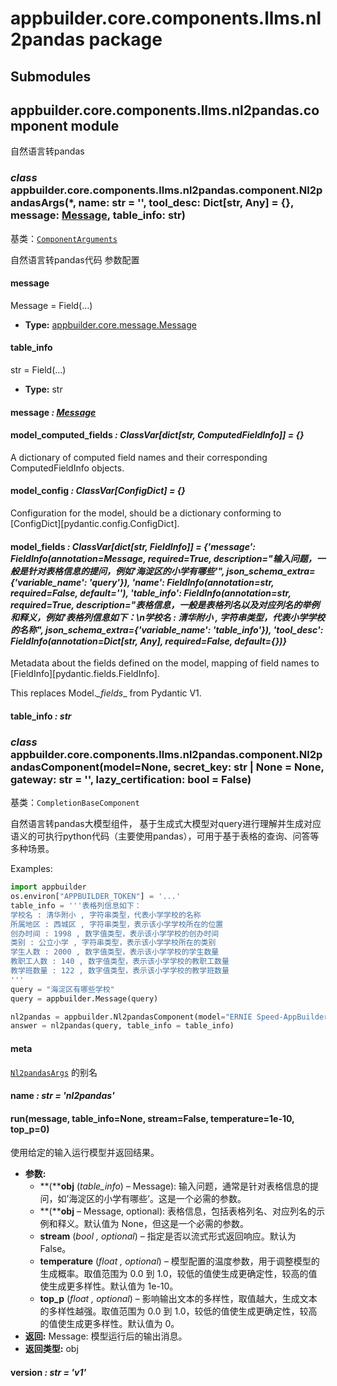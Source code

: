 # appbuilder.core.components.llms.nl2pandas package

## Submodules

## appbuilder.core.components.llms.nl2pandas.component module

自然语言转pandas

### *class* appbuilder.core.components.llms.nl2pandas.component.Nl2pandasArgs(\*, name: str = '', tool_desc: Dict[str, Any] = {}, message: [Message](appbuilder.core.md#appbuilder.core.message.Message), table_info: str)

基类：[`ComponentArguments`](appbuilder.core.md#appbuilder.core.component.ComponentArguments)

自然语言转pandas代码 参数配置

#### message

Message = Field(…)

* **Type:**
  [appbuilder.core.message.Message](appbuilder.core.md#appbuilder.core.message.Message)

#### table_info

str = Field(…)

* **Type:**
  str

#### message *: [Message](appbuilder.core.md#appbuilder.core.message.Message)*

#### model_computed_fields *: ClassVar[dict[str, ComputedFieldInfo]]* *= {}*

A dictionary of computed field names and their corresponding ComputedFieldInfo objects.

#### model_config *: ClassVar[ConfigDict]* *= {}*

Configuration for the model, should be a dictionary conforming to [ConfigDict][pydantic.config.ConfigDict].

#### model_fields *: ClassVar[dict[str, FieldInfo]]* *= {'message': FieldInfo(annotation=Message, required=True, description="输入问题，一般是针对表格信息的提问，例如'海淀区的小学有哪些'", json_schema_extra={'variable_name': 'query'}), 'name': FieldInfo(annotation=str, required=False, default=''), 'table_info': FieldInfo(annotation=str, required=True, description="表格信息，一般是表格列名以及对应列名的举例和释义，例如'表格列信息如下：\\n学校名 : 清华附小 , 字符串类型，代表小学学校的名称", json_schema_extra={'variable_name': 'table_info'}), 'tool_desc': FieldInfo(annotation=Dict[str, Any], required=False, default={})}*

Metadata about the fields defined on the model,
mapping of field names to [FieldInfo][pydantic.fields.FieldInfo].

This replaces Model._\_fields_\_ from Pydantic V1.

#### table_info *: str*

### *class* appbuilder.core.components.llms.nl2pandas.component.Nl2pandasComponent(model=None, secret_key: str | None = None, gateway: str = '', lazy_certification: bool = False)

基类：`CompletionBaseComponent`

自然语言转pandas大模型组件， 基于生成式大模型对query进行理解并生成对应语义的可执行python代码（主要使用pandas），可用于基于表格的查询、问答等多种场景。

Examples:

```python
import appbuilder
os.environ["APPBUILDER_TOKEN"] = '...'
table_info = '''表格列信息如下：
学校名 : 清华附小 , 字符串类型，代表小学学校的名称
所属地区 : 西城区 , 字符串类型，表示该小学学校所在的位置
创办时间 : 1998 , 数字值类型，表示该小学学校的创办时间
类别 : 公立小学 , 字符串类型，表示该小学学校所在的类别
学生人数 : 2000 , 数字值类型，表示该小学学校的学生数量
教职工人数 : 140 , 数字值类型，表示该小学学校的教职工数量
教学班数量 : 122 , 数字值类型，表示该小学学校的教学班数量
'''
query = "海淀区有哪些学校"
query = appbuilder.Message(query)

nl2pandas = appbuilder.Nl2pandasComponent(model="ERNIE Speed-AppBuilder")
answer = nl2pandas(query, table_info = table_info)
```

#### meta

[`Nl2pandasArgs`](#appbuilder.core.components.llms.nl2pandas.component.Nl2pandasArgs) 的别名

#### name *: str* *= 'nl2pandas'*

#### run(message, table_info=None, stream=False, temperature=1e-10, top_p=0)

使用给定的输入运行模型并返回结果。

* **参数:**
  * **(****obj** (*table_info*) – Message): 输入问题，通常是针对表格信息的提问，如’海淀区的小学有哪些’。这是一个必需的参数。
  * **(****obj** – Message, optional): 表格信息，包括表格列名、对应列名的示例和释义。默认值为 None，但这是一个必需的参数。
  * **stream** (*bool* *,* *optional*) – 指定是否以流式形式返回响应。默认为 False。
  * **temperature** (*float* *,* *optional*) – 模型配置的温度参数，用于调整模型的生成概率。取值范围为 0.0 到 1.0，较低的值使生成更确定性，较高的值使生成更多样性。默认值为 1e-10。
  * **top_p** (*float* *,* *optional*) – 影响输出文本的多样性，取值越大，生成文本的多样性越强。取值范围为 0.0 到 1.0，较低的值使生成更确定性，较高的值使生成更多样性。默认值为 0。
* **返回:**
  Message: 模型运行后的输出消息。
* **返回类型:**
  obj

#### version *: str* *= 'v1'*
